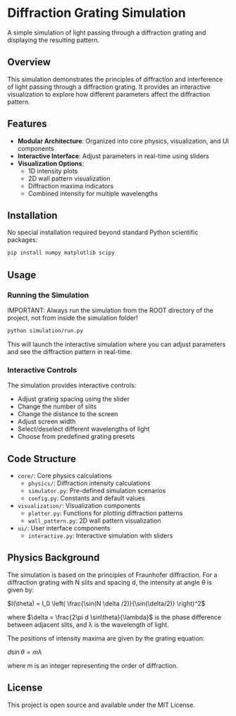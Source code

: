 # Diffraction Grating Simulation

A simple simulation of light passing through a diffraction grating and displaying the resulting pattern.

## Overview

This simulation demonstrates the principles of diffraction and interference of light passing through a diffraction grating. It provides an interactive visualization to explore how different parameters affect the diffraction pattern.

## Features

- **Modular Architecture**: Organized into core physics, visualization, and UI components
- **Interactive Interface**: Adjust parameters in real-time using sliders
- **Visualization Options**:
  - 1D intensity plots
  - 2D wall pattern visualization
  - Diffraction maxima indicators
  - Combined intensity for multiple wavelengths

## Installation

No special installation required beyond standard Python scientific packages:

```bash
pip install numpy matplotlib scipy
```

## Usage

### Running the Simulation

IMPORTANT: Always run the simulation from the ROOT directory of the project, not from inside the simulation folder!

```bash
python simulation/run.py
```

This will launch the interactive simulation where you can adjust parameters and see the diffraction pattern in real-time.

### Interactive Controls

The simulation provides interactive controls:
- Adjust grating spacing using the slider
- Change the number of slits
- Change the distance to the screen
- Adjust screen width
- Select/deselect different wavelengths of light
- Choose from predefined grating presets

## Code Structure

- `core/`: Core physics calculations
  - `physics/`: Diffraction intensity calculations
  - `simulator.py`: Pre-defined simulation scenarios
  - `config.py`: Constants and default values
- `visualization/`: Visualization components
  - `plotter.py`: Functions for plotting diffraction patterns
  - `wall_pattern.py`: 2D wall pattern visualization
- `ui/`: User interface components
  - `interactive.py`: Interactive simulation with sliders

## Physics Background

The simulation is based on the principles of Fraunhofer diffraction. For a diffraction grating with N slits and spacing d, the intensity at angle θ is given by:

$I(\theta) = I_0 \left( \frac{\sin(N \delta /2)}{\sin(\delta/2)} \right)^2$

where $\delta = \frac{2\pi d \sin\theta}{\lambda}$ is the phase difference between adjacent slits, and λ is the wavelength of light.

The positions of intensity maxima are given by the grating equation:

$d \sin\theta = m\lambda$

where m is an integer representing the order of diffraction.

## License

This project is open source and available under the MIT License.